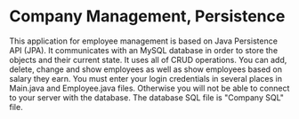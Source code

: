# Company Management, Persistence

This application for employee management is based on Java Persistence API (JPA). It communicates with an MySQL database in order to store the objects and their current state. It uses all of CRUD operations. You can add, delete, change and show employees as well as show employees based on salary they earn. You must enter your login credentials in several places in Main.java and Employee.java files. Otherwise you will not be able to connect to your server with the database. The database SQL file is "Company SQL" file.